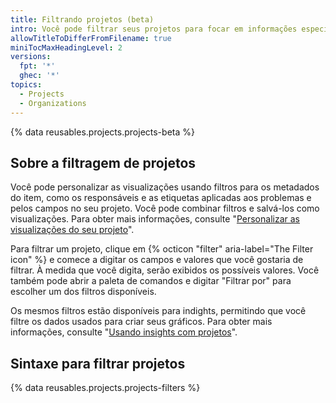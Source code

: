 ```yaml
---
title: Filtrando projetos (beta)
intro: Você pode filtrar seus projetos para focar em informações específicas.
allowTitleToDifferFromFilename: true
miniTocMaxHeadingLevel: 2
versions:
  fpt: '*'
  ghec: '*'
topics:
  - Projects
  - Organizations
---
```


{% data reusables.projects.projects-beta %}

## Sobre a filtragem de projetos

Você pode personalizar as visualizações usando filtros para os metadados do item, como os responsáveis e as etiquetas aplicadas aos problemas e pelos campos no seu projeto. Você pode combinar filtros e salvá-los como visualizações. Para obter mais informações, consulte "[Personalizar as visualizações do seu projeto](/issues/trying-out-the-new-projects-experience/customizing-your-project-views)".

Para filtrar um projeto, clique em {% octicon "filter" aria-label="The Filter icon" %} e comece a digitar os campos e valores que você gostaria de filtrar. À medida que você digita, serão exibidos os possíveis valores. Você também pode abrir a paleta de comandos e digitar "Filtrar por" para escolher um dos filtros disponíveis.

Os mesmos filtros estão disponíveis para indights, permitindo que você filtre os dados usados para criar seus gráficos. Para obter mais informações, consulte "[Usando insights com projetos](/issues/trying-out-the-new-projects-experience/using-insights-with-projects)".

## Sintaxe para filtrar projetos

{% data reusables.projects.projects-filters %}
